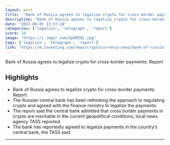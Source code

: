 ```yaml
---
layout: post
title:  "Bank of Russia agrees to legalize crypto for cross-border payments"
description: "Bank of Russia agrees to legalize crypto for cross-border payments: Report"
date: "2022-09-05 13:37:18"
categories: ['legalize', 'telegraph', 'report']
score: 28
image: "https://i.imgur.com/SpAMZQC.jpg"
tags: ['legalize', 'telegraph', 'report']
link: "https://m.investing.com/news/cryptocurrency-news/bank-of-russia-agrees-to-legalize-crypto-for-crossborder-payments-report-2885882"
---
```


Bank of Russia agrees to legalize crypto for cross-border payments: Report

## Highlights

- Bank of Russia agrees to legalize crypto for cross-border payments: Report.
- The Russian central bank has been rethinking the approach to regulating crypto and agreed with the finance ministry to legalize the payments.
- The report said the central bank admitted that cross border payments in crypto are inevitable in the current geopolitical conditions, local news agency TASS reported.
- The bank has reportedly agreed to legalize payments in the country’s central bank, the TASS said.

---

